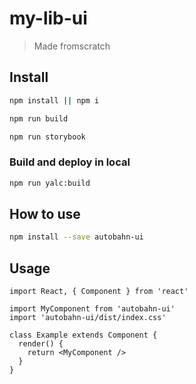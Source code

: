 # my-lib-ui

> Made fromscratch

## Install 

```bash
npm install || npm i 
```

```bash
npm run build
```

```bash
npm run storybook
```

### Build and deploy in local

```bash
npm run yalc:build
```

## How to use

```bash
npm install --save autobahn-ui
```

## Usage

```tsx
import React, { Component } from 'react'

import MyComponent from 'autobahn-ui'
import 'autobahn-ui/dist/index.css'

class Example extends Component {
  render() {
    return <MyComponent />
  }
}
```